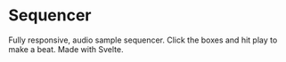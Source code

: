 # Sequencer

Fully responsive, audio sample sequencer. Click the boxes and hit play to make a beat. Made with Svelte.
